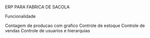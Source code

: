 ERP PARA FABRICA DE SACOLA

Funcionalidade

Contagem de producao com grafico
Controle de estoque
Controle de vendas
Controle de usuarios e hierarquias
